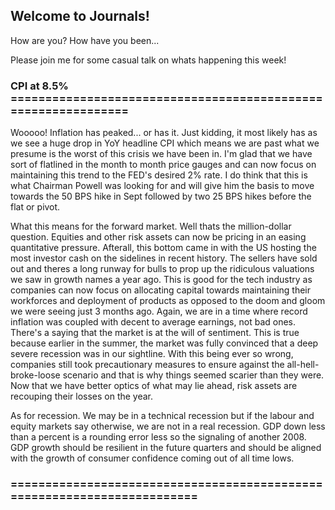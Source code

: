 ## Welcome to Journals!

How are you? How have you been...

Please join me for some casual talk on whats happening this week!

### CPI at 8.5% ==============================================================

Wooooo! Inflation has peaked... or has it. Just kidding, it most likely has as we see a huge drop in YoY headline CPI which means we are 
past what we presume is the worst of this crisis we have been in. I'm glad that we have sort of flatlined in the month to month price 
gauges and can now focus on maintaining this trend to the FED's desired 2% rate. I do think that this is what Chairman Powell was looking 
for and will give him the basis to move towards the 50 BPS hike in Sept followed by two 25 BPS hikes before the flat or pivot.

What this means for the forward market. Well thats the million-dollar question. Equities and other risk assets can now be pricing in an easing 
quantitative pressure. Afterall, this bottom came in with the US hosting the most investor cash on the sidelines in recent history. The sellers 
have sold out and theres a long runway for bulls to prop up the ridiculous valuations we saw in growth names a year ago. This is good for the 
tech industry as companies can now focus on allocating capital towards maintaining their workforces and deployment of products as opposed to 
the doom and gloom we were seeing just 3 months ago. Again, we are in a time where record inflation was coupled with decent to average 
earnings, not bad ones. There's a saying that the market is at the will of sentiment. This is true because earlier in the summer, the market 
was fully convinced that a deep severe recession was in our sightline. With this being ever so wrong, companies still took precautionary measures
to ensure against the all-hell-broke-loose scenario and that is why things seemed scarier than they were. Now that we have better optics of what
may lie ahead, risk assets are recouping their losses on the year. 

As for recession. We may be in a technical recession but if the labour and equity markets say otherwise, we are not in a real recession. GDP down 
less than a percent is a rounding error less so the signaling of another 2008. GDP growth should be resilient in the future quarters and should
be aligned with the growth of consumer confidence coming out of all time lows.


### ========================================================================
